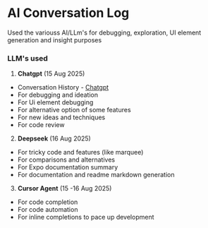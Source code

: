 # AI Conversation Log
Used the variouss AI/LLm's for debugging, exploration, UI element generation and insight purposes 

### LLM's used 
1. **Chatgpt** (15 Aug 2025)
 - Conversation History
        - [Chatgpt](https://chatgpt.com/share/68a0bf6b-41c0-8001-8eb5-74dde543fa60)
 - For debugging and ideation
 - For Ui element debugging
 - For alternative option of some features
 - For new ideas and techniques
 - For code review
2. **Deepseek** (16 Aug 2025)
 - For tricky code and features (like marquee)
 - For comparisons and alternatives
 - For Expo documentation summary 
 - For documentation and readme markdown generation
3. **Cursor Agent** (15 -16 Aug 2025)
 - For code completion
 - For code automation
 - For inline completions to pace up development


